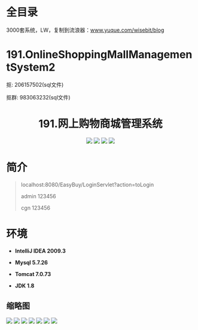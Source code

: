 # 全目录

3000套系统，LW，复制到流浪器：www.yuque.com/wisebit/blog
# 191.OnlineShoppingMallManagementSystem2

<p>抠: 206157502(sql文件)</p>
<p>抠群: 983063232(sql文件)</p>

<p><h1 align="center">191.网上购物商城管理系统</h1></p>


<p align="center">
	<img src="https://img.shields.io/badge/jdk-1.8-orange.svg"/>
    <img src="https://img.shields.io/badge/servlet-5.x-lightgrey.svg"/>
    <img src="https://img.shields.io/badge/jsp-3.x-blue.svg"/>
    <img src="https://img.shields.io/badge/jdbc-5.x-yellow.svg"/>
</p>

# 简介
>
> 
> 
> localhost:8080/EasyBuy/LoginServlet?action=toLogin
> 
> admin 123456 
> 
> cgn  123456
> 


# 环境

- <b>IntelliJ IDEA 2009.3</b>

- <b>Mysql 5.7.26</b>

- <b>Tomcat 7.0.73</b>

- <b>JDK 1.8</b>




## 缩略图

![](https://bitwise.oss-cn-heyuan.aliyuncs.com/2024/9/10/d5a66d80-99b7-4804-b90b-dadbca2aa2d9.png)
![](https://bitwise.oss-cn-heyuan.aliyuncs.com/2024/9/10/69f73bb7-086d-4f8f-9bf9-771a9a1c2b71.png)
![](https://bitwise.oss-cn-heyuan.aliyuncs.com/2024/9/10/14e78c8d-ae50-4020-a87e-76fa2729cd52.png)
![](https://bitwise.oss-cn-heyuan.aliyuncs.com/2024/9/10/f943a52f-b91e-437d-86a5-a41436405fa5.png)
![](https://bitwise.oss-cn-heyuan.aliyuncs.com/2024/9/10/21e599e2-ac8a-4724-9667-b2af4eff9317.png)
![](https://bitwise.oss-cn-heyuan.aliyuncs.com/2024/9/10/3eaa88fe-fc84-49ce-9d76-524fa2c70198.png)
![](https://bitwise.oss-cn-heyuan.aliyuncs.com/2024/9/10/88c6955d-0af6-4ae9-823c-5f97c7a10d43.png)


